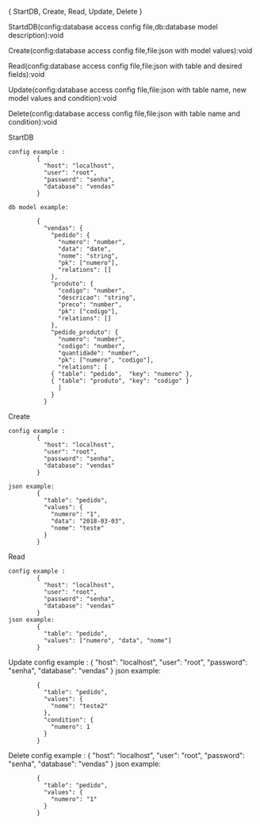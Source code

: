 { StartDB, Create, Read, Update, Delete }

StartdDB(config:database access config file,db:database model description):void

Create(config:database access config file,file:json with model values):void

Read(config:database access config file,file:json with table and desired fields):void

Update(config:database access config file,file:json with table name, new model values and condition):void

Delete(config:database access config file,file:json with table name and condition):void



StartDB 

	config example :
			{
			  "host": "localhost",
			  "user": "root",
			  "password": "senha",
			  "database": "vendas"
			}

	db model example:

			{
			  "vendas": {
			    "pedido": {
			      "numero": "number",
			      "data": "date",
			      "nome": "string",
			      "pk": ["numero"],
			      "relations": []
			    },
			    "produto": {
			      "codigo": "number",
			      "descricao": "string",
			      "preco": "number",
			      "pk": ["codigo"],
			      "relations": []
			    },
			    "pedido_produto": {
			      "numero": "number",
			      "codigo": "number",
			      "quantidade": "number",
			      "pk": ["numero", "codigo"],
			      "relations": [
				{ "table": "pedido",  "key": "numero" },
				{ "table": "produto", "key": "codigo" }
			      ]
			    }
			  }

Create 
	
	config example :
			{
			  "host": "localhost",
			  "user": "root",
			  "password": "senha",
			  "database": "vendas"
			}

	json example:
			{
			  "table": "pedido",
			  "values": {
			    "numero": "1",
			    "data": "2018-03-03",
			    "nome": "teste"
			  }
			}


Read 
	
	config example :
			{
			  "host": "localhost",
			  "user": "root",
			  "password": "senha",
			  "database": "vendas"
			}
	json example:
			{
			  "table": "pedido",
			  "values": ["numero", "data", "nome"]
			}
Update
	config example :
			{
			  "host": "localhost",
			  "user": "root",
			  "password": "senha",
			  "database": "vendas"
			}
	json example:
	
			{
			  "table": "pedido",
			  "values": {
			    "nome": "teste2"
			  },
			  "condition": {
			    "numero": 1
			  }
			}
Delete
	config example :
			{
			  "host": "localhost",
			  "user": "root",
			  "password": "senha",
			  "database": "vendas"
			}
	json example:
	
			{
			  "table": "pedido",
			  "values": {
			    "numero": "1"
			  }
			}

